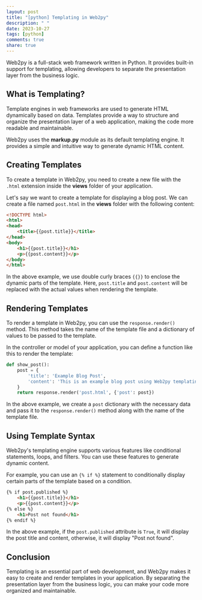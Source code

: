 ```yaml
---
layout: post
title: "[python] Templating in Web2py"
description: " "
date: 2023-10-27
tags: [python]
comments: true
share: true
---
```


Web2py is a full-stack web framework written in Python. It provides built-in support for templating, allowing developers to separate the presentation layer from the business logic.

## What is Templating?

Template engines in web frameworks are used to generate HTML dynamically based on data. Templates provide a way to structure and organize the presentation layer of a web application, making the code more readable and maintainable.

Web2py uses the **markup.py** module as its default templating engine. It provides a simple and intuitive way to generate dynamic HTML content.

## Creating Templates

To create a template in Web2py, you need to create a new file with the `.html` extension inside the **views** folder of your application.

Let's say we want to create a template for displaying a blog post. We can create a file named `post.html` in the **views** folder with the following content:

```html
<!DOCTYPE html>
<html>
<head>
    <title>{{post.title}}</title>
</head>
<body>
    <h1>{{post.title}}</h1>
    <p>{{post.content}}</p>
</body>
</html>
```

In the above example, we use double curly braces `{{}}` to enclose the dynamic parts of the template. Here, `post.title` and `post.content` will be replaced with the actual values when rendering the template.

## Rendering Templates

To render a template in Web2py, you can use the `response.render()` method. This method takes the name of the template file and a dictionary of values to be passed to the template.

In the controller or model of your application, you can define a function like this to render the template:

```python
def show_post():
    post = {
        'title': 'Example Blog Post',
        'content': 'This is an example blog post using Web2py templating.'
    }
    return response.render('post.html', {'post': post})
```

In the above example, we create a `post` dictionary with the necessary data and pass it to the `response.render()` method along with the name of the template file.

## Using Template Syntax

Web2py's templating engine supports various features like conditional statements, loops, and filters. You can use these features to generate dynamic content.

For example, you can use an `{% if %}` statement to conditionally display certain parts of the template based on a condition.

```html
{% if post.published %}
    <h1>{{post.title}}</h1>
    <p>{{post.content}}</p>
{% else %}
    <h1>Post not found</h1>
{% endif %}
```

In the above example, if the `post.published` attribute is `True`, it will display the post title and content, otherwise, it will display "Post not found".

## Conclusion

Templating is an essential part of web development, and Web2py makes it easy to create and render templates in your application. By separating the presentation layer from the business logic, you can make your code more organized and maintainable.